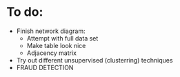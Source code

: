# To do:

- Finish network diagram:
    - Attempt with full data set
    - Make table look nice
    - Adjacency matrix
- Try out different unsupervised (clusterring) techniques
- FRAUD DETECTION

